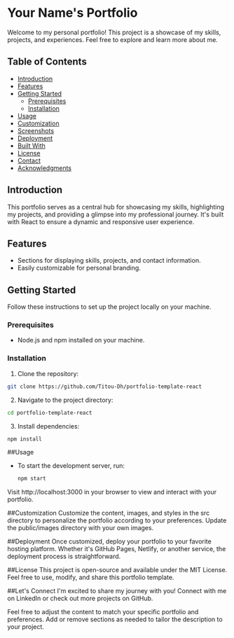# Your Name's Portfolio

Welcome to my personal portfolio! This project is a showcase of my skills, projects, and experiences. Feel free to explore and learn more about me.

## Table of Contents

- [Introduction](#introduction)
- [Features](#features)
- [Getting Started](#getting-started)
  - [Prerequisites](#prerequisites)
  - [Installation](#installation)
- [Usage](#usage)
- [Customization](#customization)
- [Screenshots](#screenshots)
- [Deployment](#deployment)
- [Built With](#built-with)
- [License](#license)
- [Contact](#contact)
- [Acknowledgments](#acknowledgments)

## Introduction

This portfolio serves as a central hub for showcasing my skills, highlighting my projects, and providing a glimpse into my professional journey. It's built with React to ensure a dynamic and responsive user experience.

## Features

- Sections for displaying skills, projects, and contact information.
- Easily customizable for personal branding.


## Getting Started

Follow these instructions to set up the project locally on your machine.

### Prerequisites

- Node.js and npm installed on your machine.

### Installation

1. Clone the repository:

```bash
git clone https://github.com/Titou-Dh/portfolio-template-react
```
2. Navigate to the project directory:

```bash
cd portfolio-template-react
```
3. Install dependencies:

```bash
npm install
```

##Usage
- To start the development server, run:
  ```bash
  npm start
  ```
Visit http://localhost:3000 in your browser to view and interact with your portfolio.

##Customization
Customize the content, images, and styles in the src directory to personalize the portfolio according to your preferences. Update the public/images directory with your own images.


##Deployment
Once customized, deploy your portfolio to your favorite hosting platform. Whether it's GitHub Pages, Netlify, or another service, the deployment process is straightforward.

##License
This project is open-source and available under the MIT License. Feel free to use, modify, and share this portfolio template.

##Let's Connect
I'm excited to share my journey with you! Connect with me on LinkedIn or check out more projects on GitHub.

Feel free to adjust the content to match your specific portfolio and preferences. Add or remove sections as needed to tailor the description to your project.



